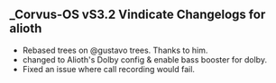 ## _Corvus-OS vS3.2 Vindicate Changelogs for alioth

- Rebased trees on @gustavo trees. Thanks to him. 
- changed to Alioth's Dolby config & enable bass booster for dolby. 
- Fixed an issue where call recording would fail.
